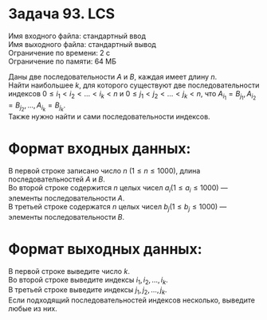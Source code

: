# Задача 93. LCS
Имя входного файла: стандартный ввод                                                                                            
Имя выходного файла: стандартный вывод                                                                                          
Ограничение по времени: 2 с                                                                                                     
Ограничение по памяти: 64 МБ                                                                                                    
        
Даны две последовательности $A$ и $B$, каждая имеет длину $n$.  
Найти наибольшее $k$, для которого существуют две последовательности индексов $0 ≤ i_1 < i_2 < \ldots < i_k < n$ и $0 ≤ j_1 < j_2 < \dots < j_k < n$, что $A_{i_1} = B_{j_1}, A_{i_2} = B_{j_2} , \ldots , A_{i_k} = B_{j_k}$.  
Также нужно найти и сами последовательности индексов.

# Формат входных данных:

В первой строке записано число $n$ $(1 ≤ n ≤ 1000)$, длина последовательностей $A$ и $B$.  
Во второй строке содержится $n$ целых чисел $a_i (1 ≤ a_i ≤ 1000)$ — элементы последовательности $A$.  
В третьей строке содержатся $n$ целых чисел $b_j (1 ≤ b_j ≤ 1000)$ — элементы последовательности $B$.  

# Формат выходных данных:

В первой строке выведите число $k$.  
Во второй строке выведите индексы $i_1, i_2, \ldots , i_k$.  
В третьей строке выведите индексы $j_1, j_2, \ldots , j_k$.  
Если подходящий последовательностей индексов несколько, выведите любые из них.  